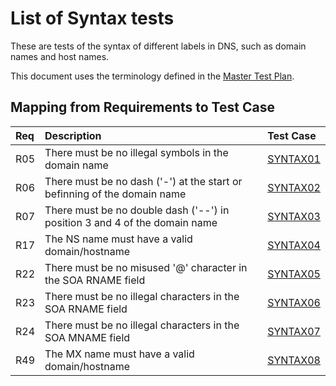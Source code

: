 # List of Syntax tests

These are tests of the syntax of different labels in DNS, such as domain
names and host names.

This document uses the terminology defined in the
[Master Test Plan](../Master%20Test%20Plan.md).

## Mapping from Requirements to Test Case

|Req| Description                                                              | Test Case |
|:--|:-------------------------------------------------------------------------|:----------|
|R05|There must be no illegal symbols in the domain name                       |[SYNTAX01](syntax01.md)|
|R06|There must be no dash ('-') at the start or befinning of the domain name  |[SYNTAX02](syntax02.md)|
|R07|There must be no double dash ('--') in position 3 and 4 of the domain name|[SYNTAX03](syntax03.md)|
|R17|The NS name must have a valid domain/hostname                             |[SYNTAX04](syntax04.md)|
|R22|There must be no misused '@' character in the SOA RNAME field             |[SYNTAX05](syntax05.md)|
|R23|There must be no illegal characters in the SOA RNAME field                |[SYNTAX06](syntax06.md)|
|R24|There must be no illegal characters in the SOA MNAME field                |[SYNTAX07](syntax07.md)|
|R49|The MX name must have a valid domain/hostname                             |[SYNTAX08](syntax08.md)|
